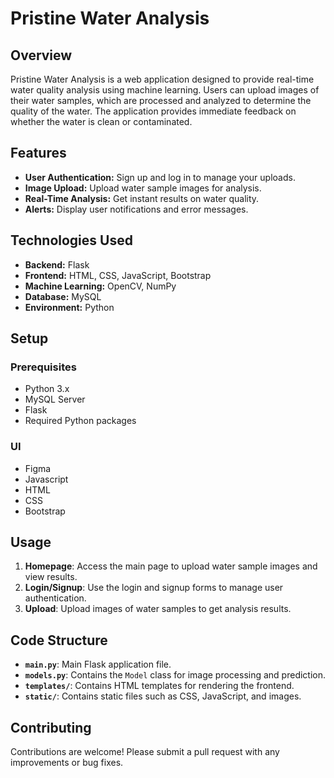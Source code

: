 # Pristine Water Analysis

## Overview

Pristine Water Analysis is a web application designed to provide real-time water quality analysis using machine learning. Users can upload images of their water samples, which are processed and analyzed to determine the quality of the water. The application provides immediate feedback on whether the water is clean or contaminated.

## Features

- **User Authentication:** Sign up and log in to manage your uploads.
- **Image Upload:** Upload water sample images for analysis.
- **Real-Time Analysis:** Get instant results on water quality.
- **Alerts:** Display user notifications and error messages.

## Technologies Used

- **Backend:** Flask
- **Frontend:** HTML, CSS, JavaScript, Bootstrap
- **Machine Learning:** OpenCV, NumPy
- **Database:** MySQL
- **Environment:** Python

## Setup

### Prerequisites

- Python 3.x
- MySQL Server
- Flask
- Required Python packages

### UI
- Figma
- Javascript
- HTML
- CSS
- Bootstrap

## Usage

1. **Homepage**: Access the main page to upload water sample images and view results.
2. **Login/Signup**: Use the login and signup forms to manage user authentication.
3. **Upload**: Upload images of water samples to get analysis results.

## Code Structure

- **`main.py`**: Main Flask application file.
- **`models.py`**: Contains the `Model` class for image processing and prediction.
- **`templates/`**: Contains HTML templates for rendering the frontend.
- **`static/`**: Contains static files such as CSS, JavaScript, and images.

## Contributing

Contributions are welcome! Please submit a pull request with any improvements or bug fixes.

